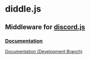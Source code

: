 # diddle.js
## Middleware for [discord.js](https://discord.js.org)

### [Documentation](docs/stable)
[Documentation (Development Branch)](docs/dev)
